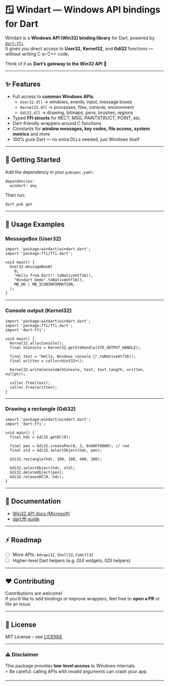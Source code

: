 # 🪟 Windart — Windows API bindings for Dart

Windart is a **Windows API (Win32) binding library** for Dart, powered by [`dart:ffi`](https://dart.dev/guides/libraries/c-interop).  
It gives you direct access to **User32**, **Kernel32**, and **Gdi32** functions — without writing C or C++ code.

Think of it as **Dart’s gateway to the Win32 API** 🎉

---

## ✨ Features

- Full access to **common Windows APIs**:
  - `User32.dll` → windows, events, input, message boxes
  - `Kernel32.dll` → processes, files, console, environment
  - `Gdi32.dll` → drawing, bitmaps, pens, brushes, regions
- Typed **FFI structs** for RECT, MSG, PAINTSTRUCT, POINT, etc.
- Dart-friendly wrappers around C functions  
- Constants for **window messages, key codes, file access, system metrics** and more
- 100% pure Dart — no extra DLLs needed, just Windows itself

---

## 🚀 Getting Started

Add the dependency in your `pubspec.yaml`:

```
dependencies:
  windart: any
```

Then run:

```
dart pub get
```

---

## 🔧 Usage Examples

### MessageBox (User32)

```
import 'package:windart/windart.dart';
import 'package:ffi/ffi.dart';

void main() {
  User32.messageBoxW(
    0,
    "Hello from Dart!".toNativeUtf16(),
    "Windart Demo".toNativeUtf16(),
    MB_OK | MB_ICONINFORMATION,
  );
}
```

---

### Console output (Kernel32)

```
import 'package:windart/windart.dart';
import 'package:ffi/ffi.dart';
import 'dart:ffi';

void main() {
  Kernel32.allocConsole();
  final hConsole = Kernel32.getStdHandle(STD_OUTPUT_HANDLE);

  final text = "Hello, Windows console 👋".toNativeUtf16();
  final written = calloc<Uint32>();

  Kernel32.writeConsoleW(hConsole, text, text.length, written, nullptr);

  calloc.free(text);
  calloc.free(written);
}
```

---

### Drawing a rectangle (Gdi32)

```
import 'package:windart/windart.dart';
import 'dart:ffi';

void main() {
  final hdc = Gdi32.getDC(0);

  final pen = Gdi32.createPen(0, 3, 0x00FF0000); // red
  final old = Gdi32.selectObject(hdc, pen);

  Gdi32.rectangle(hdc, 100, 100, 400, 300);

  Gdi32.selectObject(hdc, old);
  Gdi32.deleteObject(pen);
  Gdi32.releaseDC(0, hdc);
}
```

---

## 📖 Documentation

- [Win32 API docs (Microsoft)](https://learn.microsoft.com/en-us/windows/win32/api/)
- [dart:ffi guide](https://dart.dev/guides/libraries/c-interop)

---

## ⚡ Roadmap

- [ ] More APIs: `Advapi32`, `Shell32`, `Comctl32`  
- [ ] Higher-level Dart helpers (e.g. GUI widgets, GDI helpers)  

---

## ❤️ Contributing

Contributions are welcome!  
If you’d like to add bindings or improve wrappers, feel free to **open a PR** or file an issue.

---

## 📜 License

MIT License – see [LICENSE](LICENSE)

---

### ⚠️ Disclaimer

This package provides **low-level access** to Windows internals.  
⚡ Be careful: calling APIs with invalid arguments can crash your app.

---
